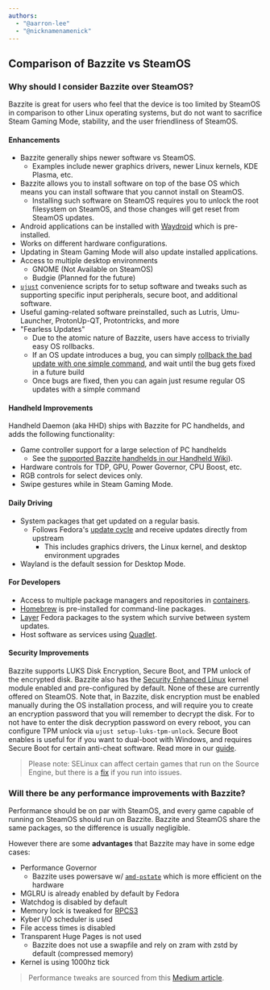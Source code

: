 ```yaml
---
authors:
  - "@aarron-lee"
  - "@nicknamenamenick"
---
```


## Comparison of Bazzite vs SteamOS

### Why should I consider Bazzite over SteamOS?

Bazzite is great for users who feel that the device is too limited by SteamOS in comparison to other Linux operating systems, but do not want to sacrifice Steam Gaming Mode, stability, and the user friendliness of SteamOS.

#### Enhancements

- Bazzite generally ships newer software vs SteamOS.
  - Examples include newer graphics drivers, newer Linux kernels, KDE Plasma, etc.
- Bazzite allows you to install software on top of the base OS which means you can install software that you cannot install on SteamOS.
  - Installing such software on SteamOS requires you to unlock the root filesystem on SteamOS, and those changes will get reset from SteamOS updates.
- Android applications can be installed with [Waydroid](/Installing_and_Managing_Software/Waydroid_Setup_Guide.md) which is pre-installed.
- Works on different hardware configurations.
- Updating in Steam Gaming Mode will also update installed applications.
- Access to multiple desktop environments
  - GNOME (Not Available on SteamOS)
  - Budgie (Planned for the future)
- [`ujust`](/Installing_and_Managing_Software/ujust.md) convenience scripts for to setup software and tweaks such as supporting specific input peripherals, secure boot, and additional software.
- Useful gaming-related software preinstalled, such as Lutris, Umu-Launcher, ProtonUp-QT, Protontricks, and more
- "Fearless Updates"
  - Due to the atomic nature of Bazzite, users have access to trivially easy OS rollbacks.
  - If an OS update introduces a bug, you can simply [rollback the bad update with one simple command](/Installing_and_Managing_Software/Updates_Rollbacks_and_Rebasing/bazzite_rollback_helper.md), and wait until the bug gets fixed in a future build
  - Once bugs are fixed, then you can again just resume regular OS updates with a simple command

#### Handheld Improvements

Handheld Daemon (aka HHD) ships with Bazzite for PC handhelds, and adds the following functionality:

- Game controller support for a large selection of PC handhelds
  - See the [supported Bazzite handhelds in our Handheld Wiki](/Handheld_and_HTPC_edition/Handheld_Wiki.md)).
- Hardware controls for TDP, GPU, Power Governor, CPU Boost, etc.
- RGB controls for select devices only.
- Swipe gestures while in Steam Gaming Mode.

#### Daily Driving

- System packages that get updated on a regular basis.
  - Follows Fedora's [update cycle](https://docs.fedoraproject.org/en-US/releases/lifecycle/) and receive updates directly from upstream
    - This includes graphics drivers, the Linux kernel, and desktop environment upgrades
- Wayland is the default session for Desktop Mode.

#### For Developers

- Access to multiple package managers and repositories in [containers](/Installing_and_Managing_Software/Distrobox.md).
- [Homebrew](https://brew.sh/) is pre-installed for command-line packages.
- [Layer](/Installing_and_Managing_Software/rpm-ostree.md) Fedora packages to the system which survive between system updates.
- Host software as services using [Quadlet](/Installing_and_Managing_Software/Quadlet.md.).

#### Security Improvements

Bazzite supports LUKS Disk Encryption, Secure Boot, and TPM unlock of the encrypted disk. Bazzite also has the [Security Enhanced Linux](https://www.redhat.com/en/topics/linux/what-is-selinux) kernel module enabled and pre-configured by default. None of these are currently offered on SteamOS.  Note that, in Bazzite, disk encryption must be enabled manually during the OS installation process, and will require you to create an encryption password that you will remember to decrypt the disk.  For to not have to enter the disk decryption password on every reboot, you can configure TPM unlock via `ujust setup-luks-tpm-unlock`.  Secure Boot enables is useful for if you want to dual-boot with Windows, and requires Secure Boot for certain anti-cheat software. Read more in our [guide](/General/Installation_Guide/secure_boot.md).

>Please note: SELinux can affect certain games that run on the Source Engine, but there is a [fix](/Gaming/Common_gaming_issues.md) if you run into issues.

### Will there be any performance improvements with Bazzite?

Performance should be on par with SteamOS, and every game capable of running on SteamOS should run on Bazzite. Bazzite and SteamOS share the same packages, so the difference is usually negligible.

However there are some **advantages** that Bazzite may have in some edge cases:

- Performance Governor
  - Bazzite uses powersave w/ [`amd-pstate`](https://www.kernel.org/doc/html/latest/admin-guide/pm/amd-pstate.html) which is more efficient on the hardware
- MGLRU is already enabled by default by Fedora
- Watchdog is disabled by default
- Memory lock is tweaked for [RPCS3](https://rpcs3.net/)
- Kyber I/O scheduler is used
- File access times is disabled
- Transparent Huge Pages is not used
  - Bazzite does not use a swapfile and rely on zram with zstd by default (compressed memory)
- Kernel is using 1000hz tick

> Performance tweaks are sourced from this [Medium article](https://medium.com/@a.b.t./here-are-some-possibly-useful-tweaks-for-steamos-on-the-steam-deck-fcb6b571b577).
